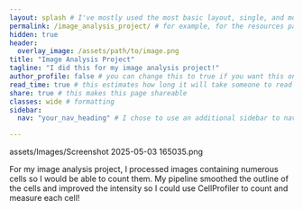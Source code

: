 ```yaml
---
layout: splash # I've mostly used the most basic layout, single, and modified it from there but feel free to pick a different one and play around!
permalink: /image_analysis_project/ # for example, for the resources page you would put resources
hidden: true
header:
  overlay_image: /assets/path/to/image.png
title: "Image Analysis Project"
tagline: "I did this for my image analysis project!"   
author_profile: false # you can change this to true if you want this on the side again!
read_time: true # this estimates how long it will take someone to read this page
share: true # this makes this page shareable
classes: wide # formatting
sidebar:
  nav: "your_nav_heading" # I chose to use an additional sidebar to navigate different parts of this page instead of the author profile. If you use this you will have to add a new section to your navigation.yml file, or you can comment this section out.

---
```

assets/Images/Screenshot 2025-05-03 165035.png

For my image analysis project, I processed images containing numerous cells so I would be able to count them. My pipeline smoothed the outline of the cells and improved the intensity so I could use CellProfiler to count and measure each cell!
